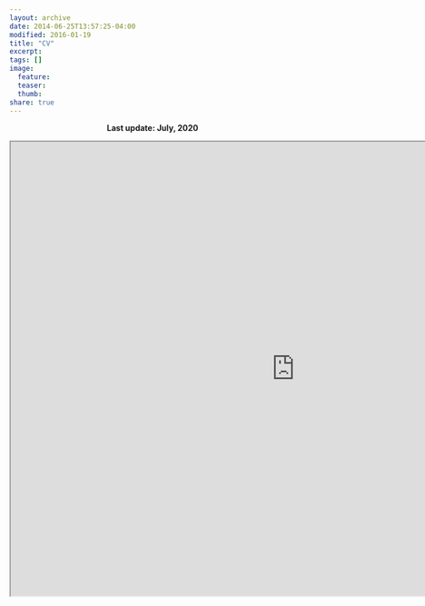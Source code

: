 ```yaml
---
layout: archive
date: 2014-06-25T13:57:25-04:00
modified: 2016-01-19
title: "CV"
excerpt:
tags: []
image:
  feature:
  teaser:
  thumb:
share: true
---
```

<p align="center">
  <b>Last update: July, 2020</b><br>
</p>


<iframe src="https://drive.google.com/file/d/181iaQoutCgTY4teQAWzAIy3UGwqCHXCt/preview" width="1000" height="800"></iframe>
